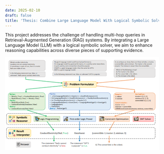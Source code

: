 ```yaml
---
date: 2025-02-10
draft: false
title: 'Thesis: Combine Large Language Model With Logical Symbolic Solver for Multi Hop Problems in RAG'
---
```


This project addresses the challenge of handling multi-hop queries in Retrieval-Augmented Generation (RAG) systems. By integrating a Large Language Model (LLM) with a logical symbolic solver, we aim to enhance reasoning capabilities across diverse pieces of supporting evidence.

![alt text](/images/thesis/image.png)
